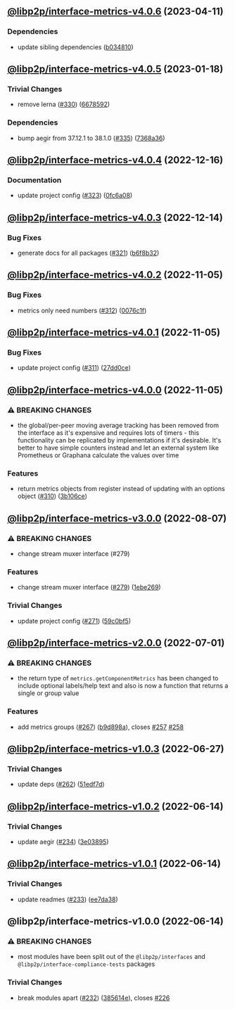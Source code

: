 ## [@libp2p/interface-metrics-v4.0.6](https://github.com/libp2p/js-libp2p-interfaces/compare/@libp2p/interface-metrics-v4.0.5...@libp2p/interface-metrics-v4.0.6) (2023-04-11)


### Dependencies

* update sibling dependencies ([b034810](https://github.com/libp2p/js-libp2p-interfaces/commit/b0348102e41dc18166e70063f4708a2b3544f4b6))

## [@libp2p/interface-metrics-v4.0.5](https://github.com/libp2p/js-libp2p-interfaces/compare/@libp2p/interface-metrics-v4.0.4...@libp2p/interface-metrics-v4.0.5) (2023-01-18)


### Trivial Changes

* remove lerna ([#330](https://github.com/libp2p/js-libp2p-interfaces/issues/330)) ([6678592](https://github.com/libp2p/js-libp2p-interfaces/commit/6678592dd0cf601a2671852f9d2a0aff5dee2b18))


### Dependencies

* bump aegir from 37.12.1 to 38.1.0 ([#335](https://github.com/libp2p/js-libp2p-interfaces/issues/335)) ([7368a36](https://github.com/libp2p/js-libp2p-interfaces/commit/7368a363423a08e8fa247dcb76ea13e4cf030d65))

## [@libp2p/interface-metrics-v4.0.4](https://github.com/libp2p/js-libp2p-interfaces/compare/@libp2p/interface-metrics-v4.0.3...@libp2p/interface-metrics-v4.0.4) (2022-12-16)


### Documentation

* update project config ([#323](https://github.com/libp2p/js-libp2p-interfaces/issues/323)) ([0fc6a08](https://github.com/libp2p/js-libp2p-interfaces/commit/0fc6a08e9cdcefe361fe325281a3a2a03759ff59))

## [@libp2p/interface-metrics-v4.0.3](https://github.com/libp2p/js-libp2p-interfaces/compare/@libp2p/interface-metrics-v4.0.2...@libp2p/interface-metrics-v4.0.3) (2022-12-14)


### Bug Fixes

* generate docs for all packages ([#321](https://github.com/libp2p/js-libp2p-interfaces/issues/321)) ([b6f8b32](https://github.com/libp2p/js-libp2p-interfaces/commit/b6f8b32a920c15a28fe021e6050e31aaae89d518))

## [@libp2p/interface-metrics-v4.0.2](https://github.com/libp2p/js-libp2p-interfaces/compare/@libp2p/interface-metrics-v4.0.1...@libp2p/interface-metrics-v4.0.2) (2022-11-05)


### Bug Fixes

* metrics only need numbers ([#312](https://github.com/libp2p/js-libp2p-interfaces/issues/312)) ([0076c1f](https://github.com/libp2p/js-libp2p-interfaces/commit/0076c1f354ebc1106b6ac42d48688c0209866084))

## [@libp2p/interface-metrics-v4.0.1](https://github.com/libp2p/js-libp2p-interfaces/compare/@libp2p/interface-metrics-v4.0.0...@libp2p/interface-metrics-v4.0.1) (2022-11-05)


### Bug Fixes

* update project config ([#311](https://github.com/libp2p/js-libp2p-interfaces/issues/311)) ([27dd0ce](https://github.com/libp2p/js-libp2p-interfaces/commit/27dd0ce3c249892ac69cbb24ddaf0b9f32385e37))

## [@libp2p/interface-metrics-v4.0.0](https://github.com/libp2p/js-libp2p-interfaces/compare/@libp2p/interface-metrics-v3.0.0...@libp2p/interface-metrics-v4.0.0) (2022-11-05)


### ⚠ BREAKING CHANGES

* the global/per-peer moving average tracking has been removed from the interface as it's expensive and requires lots of timers - this functionality can be replicated by implementations if it's desirable.  It's better to have simple counters instead and let an external system like Prometheus or Graphana calculate the values over time

### Features

* return metrics objects from register instead of updating with an options object ([#310](https://github.com/libp2p/js-libp2p-interfaces/issues/310)) ([3b106ce](https://github.com/libp2p/js-libp2p-interfaces/commit/3b106ce799b5d84a82a66238995e09970ed8116c))

## [@libp2p/interface-metrics-v3.0.0](https://github.com/libp2p/js-libp2p-interfaces/compare/@libp2p/interface-metrics-v2.0.0...@libp2p/interface-metrics-v3.0.0) (2022-08-07)


### ⚠ BREAKING CHANGES

* change stream muxer interface (#279)

### Features

* change stream muxer interface ([#279](https://github.com/libp2p/js-libp2p-interfaces/issues/279)) ([1ebe269](https://github.com/libp2p/js-libp2p-interfaces/commit/1ebe26988b6a286f36a4fc5177f502cfb60368a1))


### Trivial Changes

* update project config ([#271](https://github.com/libp2p/js-libp2p-interfaces/issues/271)) ([59c0bf5](https://github.com/libp2p/js-libp2p-interfaces/commit/59c0bf5e0b05496fca2e4902632b61bb41fad9e9))

## [@libp2p/interface-metrics-v2.0.0](https://github.com/libp2p/js-libp2p-interfaces/compare/@libp2p/interface-metrics-v1.0.3...@libp2p/interface-metrics-v2.0.0) (2022-07-01)


### ⚠ BREAKING CHANGES

* the return type of `metrics.getComponentMetrics` has been changed to include optional labels/help text and also is now a function that returns a single or group value

### Features

* add metrics groups ([#267](https://github.com/libp2p/js-libp2p-interfaces/issues/267)) ([b9d898a](https://github.com/libp2p/js-libp2p-interfaces/commit/b9d898abdb551ebe2e0e961ec325d5e6abcf4fab)), closes [#257](https://github.com/libp2p/js-libp2p-interfaces/issues/257) [#258](https://github.com/libp2p/js-libp2p-interfaces/issues/258)

## [@libp2p/interface-metrics-v1.0.3](https://github.com/libp2p/js-libp2p-interfaces/compare/@libp2p/interface-metrics-v1.0.2...@libp2p/interface-metrics-v1.0.3) (2022-06-27)


### Trivial Changes

* update deps ([#262](https://github.com/libp2p/js-libp2p-interfaces/issues/262)) ([51edf7d](https://github.com/libp2p/js-libp2p-interfaces/commit/51edf7d9b3765a6f75c915b1483ea345d0133a41))

## [@libp2p/interface-metrics-v1.0.2](https://github.com/libp2p/js-libp2p-interfaces/compare/@libp2p/interface-metrics-v1.0.1...@libp2p/interface-metrics-v1.0.2) (2022-06-14)


### Trivial Changes

* update aegir ([#234](https://github.com/libp2p/js-libp2p-interfaces/issues/234)) ([3e03895](https://github.com/libp2p/js-libp2p-interfaces/commit/3e038959ecab6cfa3585df9ee179c0af7a61eda5))

## [@libp2p/interface-metrics-v1.0.1](https://github.com/libp2p/js-libp2p-interfaces/compare/@libp2p/interface-metrics-v1.0.0...@libp2p/interface-metrics-v1.0.1) (2022-06-14)


### Trivial Changes

* update readmes ([#233](https://github.com/libp2p/js-libp2p-interfaces/issues/233)) ([ee7da38](https://github.com/libp2p/js-libp2p-interfaces/commit/ee7da38dccc08160d26c8436df8739ce7e0b340e))

## @libp2p/interface-metrics-v1.0.0 (2022-06-14)


### ⚠ BREAKING CHANGES

* most modules have been split out of the `@libp2p/interfaces` and `@libp2p/interface-compliance-tests` packages

### Trivial Changes

* break modules apart ([#232](https://github.com/libp2p/js-libp2p-interfaces/issues/232)) ([385614e](https://github.com/libp2p/js-libp2p-interfaces/commit/385614e772329052ab17415c8bd421f65b01a61b)), closes [#226](https://github.com/libp2p/js-libp2p-interfaces/issues/226)
